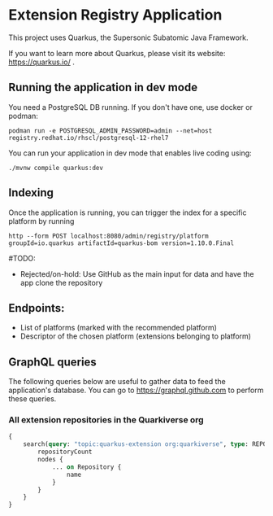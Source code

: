 # Extension Registry Application

This project uses Quarkus, the Supersonic Subatomic Java Framework.

If you want to learn more about Quarkus, please visit its website: https://quarkus.io/ .

## Running the application in dev mode

You need a PostgreSQL DB running. If you don't have one, use docker or podman:

    podman run -e POSTGRESQL_ADMIN_PASSWORD=admin --net=host registry.redhat.io/rhscl/postgresql-12-rhel7 

You can run your application in dev mode that enables live coding using:

```shell script
./mvnw compile quarkus:dev
```

## Indexing

Once the application is running, you can trigger the index for a specific platform by running 
      
    http --form POST localhost:8080/admin/registry/platform groupId=io.quarkus artifactId=quarkus-bom version=1.10.0.Final




#TODO:

- Rejected/on-hold: Use GitHub as the main input for data and have the app clone the repository

## Endpoints: 
- List of platforms (marked with the recommended platform)
- Descriptor of the chosen platform (extensions belonging to platform)


## GraphQL queries

The following queries below are useful to gather data to feed the application's database. 
You can go to https://graphql.github.com to perform these queries.

### All extension repositories in the Quarkiverse org

```graphql
{
    search(query: "topic:quarkus-extension org:quarkiverse", type: REPOSITORY, first: 100) {
		repositoryCount
        nodes {
            ... on Repository {
                name
            }
        }
    }
}
```
